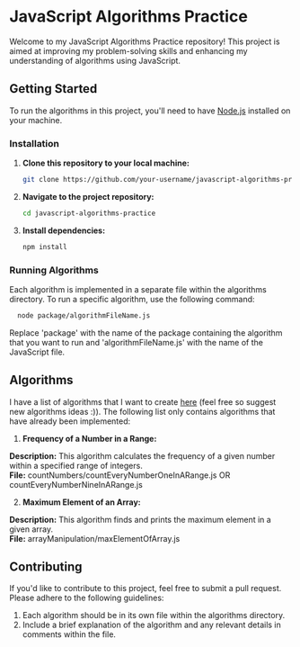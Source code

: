 # JavaScript Algorithms Practice

Welcome to my JavaScript Algorithms Practice repository! This project is aimed at improving my problem-solving skills and enhancing my understanding of algorithms using JavaScript.

## Getting Started

To run the algorithms in this project, you'll need to have [Node.js](https://nodejs.org/) installed on your machine.

### Installation

1. **Clone this repository to your local machine:**
   ```bash
   git clone https://github.com/your-username/javascript-algorithms-practice.git
2. **Navigate to the project repository:**
   ```bash
   cd javascript-algorithms-practice
3. **Install dependencies:**
   ```bash
   npm install

### Running Algorithms 

Each algorithm is implemented in a separate file within the algorithms directory. To run a specific algorithm, use the following command:

```bash
  node package/algorithmFileName.js
```
Replace 'package' with the name of the package containing the algorithm that you want to run and 'algorithmFileName.js' with the name of the JavaScript file.


## Algorithms

I have a list of algorithms that I want to create [here]() (feel free so suggest new algorithms ideas :)). The following list only contains algorithms that have already been implemented:

1. **Frequency of a Number in a Range:**

**Description:** This algorithm calculates the frequency of a given number within a specified range of integers. <br>
**File:** countNumbers/countEveryNumberOneInARange.js OR countEveryNumberNineInARange.js

2. **Maximum Element of an Array:**

**Description:** This algorithm finds and prints the maximum element in a given array. <br>
**File:** arrayManipulation/maxElementOfArray.js

## Contributing

If you'd like to contribute to this project, feel free to submit a pull request. Please adhere to the following guidelines:

1. Each algorithm should be in its own file within the algorithms directory.
2. Include a brief explanation of the algorithm and any relevant details in comments within the file.

